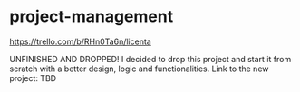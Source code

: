 # project-management
https://trello.com/b/RHn0Ta6n/licenta

UNFINISHED AND DROPPED!
I decided to drop this project and start it from scratch with a better design, logic and functionalities.
Link to the new project: TBD
